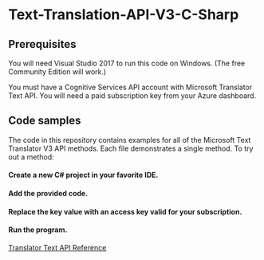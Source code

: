 # Text-Translation-API-V3-C-Sharp

## Prerequisites
You will need Visual Studio 2017 to run this code on Windows. (The free Community Edition will work.)

You must have a Cognitive Services API account with Microsoft Translator Text API. You will need a paid subscription key from your Azure dashboard.


## Code samples
The code in this repository contains examples for all of the Microsoft Text Translator V3 API methods. Each file demonstrates a single method. To try out a method:

#### Create a new C# project in your favorite IDE.
#### Add the provided code.
#### Replace the key value with an access key valid for your subscription.
#### Run the program.

[Translator Text API Reference](https://docs.microsoft.com/en-us/azure/cognitive-services/translator/)
